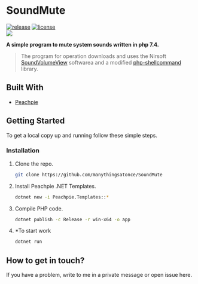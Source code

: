 # SoundMute

<a href="https://github.com/manythingsatonce/SoundMute/releases"><img alt="release" src="https://img.shields.io/github/v/release/manythingsatonce/SoundMute?include_prereleases"></a>
<a href="https://github.com/manythingsatonce/SoundMute/blob/master/LICENSE"><img alt="license" src="https://img.shields.io/github/license/manythingsatonce/SoundMute"></a>  
<a href="https://github.com/manythingsatonce/SoundMute/issues"><img src="https://img.shields.io/github/issues/manythingsatonce/SoundMute"></a>

**A simple program to mute system sounds written in php 7.4.**

>The program for operation downloads and uses the Nirsoft [SoundVolumeView](https://www.nirsoft.net/utils/sound_volume_view.html) softwarea and a modified [php-shellcommand](https://github.com/mikehaertl/php-shellcommand) library.

## Built With

* [Peachpie](https://www.peachpie.io)

## Getting Started

To get a local copy up and running follow these simple steps.

### Installation

1. Clone the repo.

   ```sh
   git clone https://github.com/manythingsatonce/SoundMute
   ```

2. Install Peachpie .NET Templates.

   ```sh
   dotnet new -i Peachpie.Templates::*
   ```

3. Compile PHP code.

   ```sh
   dotnet publish -c Release -r win-x64 -o app
   ```
   
4. *To start work

   ```sh
   dotnet run
	```

## How to get in touch?

If you have a problem, write to me in a private message or open issue here.
